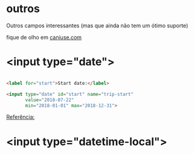 # outros

Outros campos interessantes (mas que ainda não tem um ótimo suporte)

fique de olho em [caniuse.com](https://caniuse.com)

# \<input type="date">

```html

<label for="start">Start date:</label>

<input type="date" id="start" name="trip-start"
       value="2018-07-22"
       min="2018-01-01" max="2018-12-31">

```

[Referência:](https://developer.mozilla.org/en-US/docs/Web/HTML/Element/input/date)

# \<input type="datetime-local">

